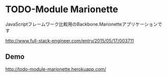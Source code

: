 # TODO-Module Marionette

JavaScriptフレームワーク比較用のBackbone.Marionetteアプリケーションです

http://www.full-stack-engineer.com/entry/2015/05/17/003711

## Demo

http://todo-module-marionette.herokuapp.com/
